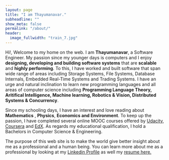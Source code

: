 ```yaml
---
layout: page
title: "I am Thayumanavar."
subheadline: ""
show_meta: false
permalink: "/about/"
header:
  image_fullwidth: "train_7.jpg"
---
```

Hi!, Welcome to my home on the web. I am <b>Thayumanavar</b>, a Software Engineer. My passion since my younger days is computers and
I enjoy <b>designing, developing and building software systems</b> that are <b>scalable</b> and <b>highly performing</b>. To this, I have worked and
built software that span wide range of areas including Storage Systems, File Systems, Database Internals, Embedded Real-Time Systems and
Trading Systems. I have an urge and natural inclination to learn new programming languages and all areas of computer science including
<b>Programming Language Theory, Aritifical Intelligence, Machine learning, Robotics & Vision,
Distributed Systems & Concurrency</b>.


Since my schooling days, I have an interest and love reading about <b>Mathematics</b> , <b>Physics</b>, <b> Economics and Environment</b>. To keep up
the passion, I have completed several online MOOC courses offered by <a href="www.udacity.com">Udacity</a>, <a href="www.coursera.org">Coursera</a>
and <a href="www.edx.org">EdX</a>. As regards my educational qualification, I hold a Bachelors in Computer Science & Engineering.


The purpose of this web site is to make the world give better insight about me as a professional and a human being.
You can learn more about me as a professional by looking at my <a href="www.linkedin.com/thayumanavar">Linkedin Profile</a>
as well my <a href="/resume"> resume here.</a>
